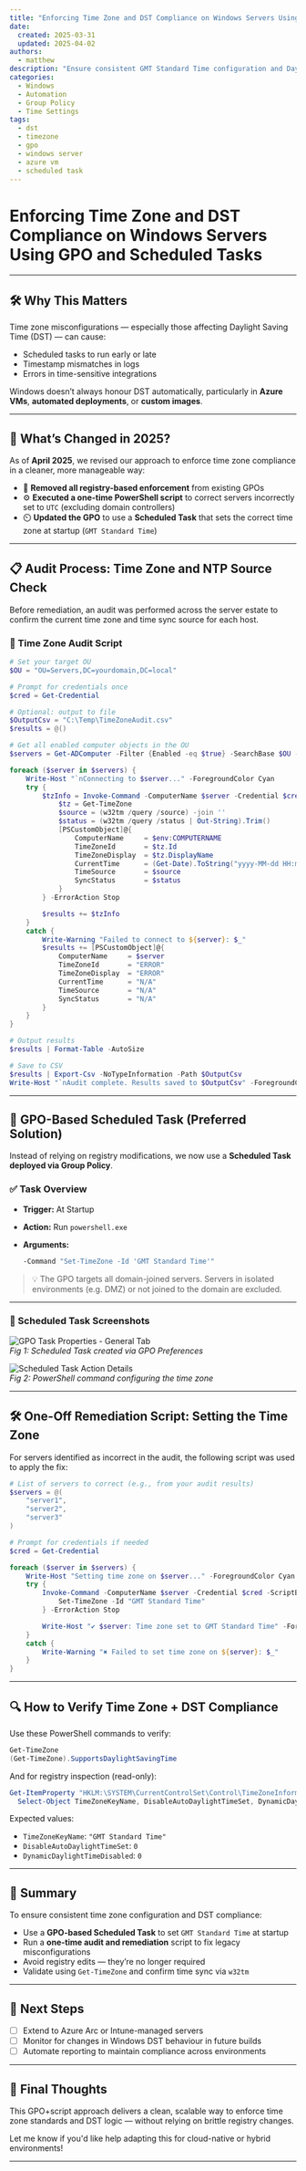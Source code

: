 ```yaml
---
title: "Enforcing Time Zone and DST Compliance on Windows Servers Using GPO and Scheduled Tasks"
date:
  created: 2025-03-31
  updated: 2025-04-02
authors:
  - matthew
description: "Ensure consistent GMT Standard Time configuration and Daylight Saving Time (DST) handling across domain-joined Windows Servers using a scheduled task GPO approach. Includes auditing and remediation scripts for enterprise environments."
categories:
  - Windows
  - Automation
  - Group Policy
  - Time Settings
tags:
  - dst
  - timezone
  - gpo
  - windows server
  - azure vm
  - scheduled task
---
```


# Enforcing Time Zone and DST Compliance on Windows Servers Using GPO and Scheduled Tasks

---

## 🛠️ Why This Matters

Time zone misconfigurations — especially those affecting Daylight Saving Time (DST) — can cause:

- Scheduled tasks to run early or late
- Timestamp mismatches in logs
- Errors in time-sensitive integrations

Windows doesn’t always honour DST automatically, particularly in **Azure VMs**, **automated deployments**, or **custom images**.

---

## 🔁 What’s Changed in 2025?

As of **April 2025**, we revised our approach to enforce time zone compliance in a cleaner, more manageable way:

- 🧹 **Removed all registry-based enforcement** from existing GPOs
- ⚙️ **Executed a one-time PowerShell script** to correct servers incorrectly set to `UTC` (excluding domain controllers)
- ⏲️ **Updated the GPO** to use a **Scheduled Task** that sets the correct time zone at startup (`GMT Standard Time`)

---

## 📋 Audit Process: Time Zone and NTP Source Check

Before remediation, an audit was performed across the server estate to confirm the current time zone and time sync source for each host.

### 🔎 Time Zone Audit Script

```powershell
# Set your target OU
$OU = "OU=Servers,DC=yourdomain,DC=local"

# Prompt for credentials once
$cred = Get-Credential

# Optional: output to file
$OutputCsv = "C:\Temp\TimeZoneAudit.csv"
$results = @()

# Get all enabled computer objects in the OU
$servers = Get-ADComputer -Filter {Enabled -eq $true} -SearchBase $OU -Properties Name | Select-Object -ExpandProperty Name

foreach ($server in $servers) {
    Write-Host "`nConnecting to $server..." -ForegroundColor Cyan
    try {
        $tzInfo = Invoke-Command -ComputerName $server -Credential $cred -ScriptBlock {
            $tz = Get-TimeZone
            $source = (w32tm /query /source) -join ''
            $status = (w32tm /query /status | Out-String).Trim()
            [PSCustomObject]@{
                ComputerName     = $env:COMPUTERNAME
                TimeZoneId       = $tz.Id
                TimeZoneDisplay  = $tz.DisplayName
                CurrentTime      = (Get-Date).ToString("yyyy-MM-dd HH:mm:ss")
                TimeSource       = $source
                SyncStatus       = $status
            }
        } -ErrorAction Stop

        $results += $tzInfo
    }
    catch {
        Write-Warning "Failed to connect to ${server}: $_"
        $results += [PSCustomObject]@{
            ComputerName     = $server
            TimeZoneId       = "ERROR"
            TimeZoneDisplay  = "ERROR"
            CurrentTime      = "N/A"
            TimeSource       = "N/A"
            SyncStatus       = "N/A"
        }
    }
}

# Output results
$results | Format-Table -AutoSize

# Save to CSV
$results | Export-Csv -NoTypeInformation -Path $OutputCsv
Write-Host "`nAudit complete. Results saved to $OutputCsv" -ForegroundColor Green
```

---

## 🧰 GPO-Based Scheduled Task (Preferred Solution)

Instead of relying on registry modifications, we now use a **Scheduled Task deployed via Group Policy**.

### ✅ Task Overview

- **Trigger:** At Startup
- **Action:** Run `powershell.exe`
- **Arguments:**

  ```bash
  -Command "Set-TimeZone -Id 'GMT Standard Time'"
  ```

> 💡 The GPO targets all domain-joined servers. Servers in isolated environments (e.g. DMZ) or not joined to the domain are excluded.

---

### 📸 Scheduled Task Screenshots

![GPO Task Properties - General Tab](scheduled-task-gpo.png)  
*Fig 1: Scheduled Task created via GPO Preferences*

![Scheduled Task Action Details](scheduled-task.png)  
*Fig 2: PowerShell command configuring the time zone*

---

## 🛠️ One-Off Remediation Script: Setting the Time Zone

For servers identified as incorrect in the audit, the following script was used to apply the fix:

```powershell
# List of servers to correct (e.g., from your audit results)
$servers = @(
    "server1",
    "server2",
    "server3"
)

# Prompt for credentials if needed
$cred = Get-Credential

foreach ($server in $servers) {
    Write-Host "Setting time zone on $server..." -ForegroundColor Cyan
    try {
        Invoke-Command -ComputerName $server -Credential $cred -ScriptBlock {
            Set-TimeZone -Id "GMT Standard Time"
        } -ErrorAction Stop

        Write-Host "✔ $server: Time zone set to GMT Standard Time" -ForegroundColor Green
    }
    catch {
        Write-Warning "✖ Failed to set time zone on ${server}: $_"
    }
}
```

---

## 🔍 How to Verify Time Zone + DST Compliance

Use these PowerShell commands to verify:

```powershell
Get-TimeZone
(Get-TimeZone).SupportsDaylightSavingTime
```

And for registry inspection (read-only):

```powershell
Get-ItemProperty "HKLM:\SYSTEM\CurrentControlSet\Control\TimeZoneInformation" |
  Select-Object TimeZoneKeyName, DisableAutoDaylightTimeSet, DynamicDaylightTimeDisabled
```

Expected values:

- `TimeZoneKeyName`: `"GMT Standard Time"`
- `DisableAutoDaylightTimeSet`: `0`
- `DynamicDaylightTimeDisabled`: `0`

---

## 🧼 Summary

To ensure consistent time zone configuration and DST compliance:

- Use a **GPO-based Scheduled Task** to set `GMT Standard Time` at startup
- Run a **one-time audit and remediation** script to fix legacy misconfigurations
- Avoid registry edits — they’re no longer required
- Validate using `Get-TimeZone` and confirm time sync via `w32tm`

---

## 📘 Next Steps

- [ ] Extend to Azure Arc or Intune-managed servers  
- [ ] Monitor for changes in Windows DST behaviour in future builds  
- [ ] Automate reporting to maintain compliance across environments

---

## 🧠 Final Thoughts

This GPO+script approach delivers a clean, scalable way to enforce time zone standards and DST logic — without relying on brittle registry changes.

Let me know if you'd like help adapting this for cloud-native or hybrid environments!

---
